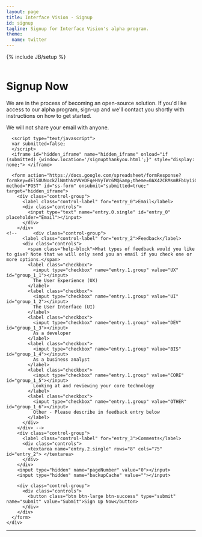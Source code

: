 ```yaml
---
layout: page
title: Interface Vision - Signup
id: signup
tagline: Signup for Interface Vision's alpha program.
theme:
  name: twitter
---
```

{% include JB/setup %}

<!-- Carousel ================================================== -->
<div id="myCarousel" class="carousel slide">
  <div class="carousel-inner">
    <div class="item active">
      <img src="{{ ASSET_PATH }}/img/carousel/slide-03.jpg" alt="">
      <div class="container">
        <div class="carousel-caption">
          <h1>Signup Now</h1>
          <p class="lead">We are in the process of becoming an open-source solution. If you'd like access to our alpha program, sign-up and we'll contact you shortly with instructions on how to get started.</p>
<!--           <p class="lead">Please also take the time to <a href="https://twitter.com/interfaceVision" class="twitter-follow-button" data-show-count="false" data-size="large" data-show-screen-name="false" data-dnt="true">Follow</a> us on Twitter.</p> -->
          <p class="lead">We will not share your email with anyone.</p>
        </div> <!-- carousel-caption -->
      </div> <!-- container -->
    </div> <!-- item active -->
  </div> <!-- carousel-inner -->
</div>

<!-- Marketing Messaging and Featurettes ================================================== -->
<!-- Wrap the rest of the page in another container to center all the content. -->

<div class="container marketing">
  <div class="featurette" id="Proposals">
    <div class="form-horizontal">

      <script type="text/javascript">
      var submitted=false;
      </script>
      <iframe id="hidden_iframe" name="hidden_iframe" onload="if (submitted) {window.location='/signupthankyou.html';}" style="display: none;"> </iframe>

      <form action="https://docs.google.com/spreadsheet/formResponse?formkey=dEl5UUNockZlNmthNzVVeDFqeHVyTWc6MQ&amp;theme=0AX42CRMsmRFbUy1iOGYwN2U2Mi1hNWU0LTRlNjEtYWMyOC1lZmU4ODg1ODc1ODI&amp;ifq" method="POST" id="ss-form" onsubmit="submitted=true;" target="hidden_iframe">
        <div class="control-group">
          <label class="control-label" for="entry_0">Email</label>
          <div class="controls">
            <input type="text" name="entry.0.single" id="entry_0" placeholder="Email"></input>
          </div>
        </div>
    <!--      <div class="control-group">
          <label class="control-label" for="entry_2">Feedback</label>
          <div class="controls">
            <span class="help-block">What types of feedback would you like to give? Note that we will only send you an email if you check one or more options.</span>
            <label class="checkbox">
              <input type="checkbox" name="entry.1.group" value="UX" id="group_1_1"></input>
              The User Experience (UX)
            </label>
            <label class="checkbox">
              <input type="checkbox" name="entry.1.group" value="UI" id="group_1_2"></input>
              The User Interface (UI)
            </label>
            <label class="checkbox">
              <input type="checkbox" name="entry.1.group" value="DEV" id="group_1_3"></input>
              As a developer
            </label>
            <label class="checkbox">
              <input type="checkbox" name="entry.1.group" value="BIS" id="group_1_4"></input>
              As a business analyst
            </label>
            <label class="checkbox">
              <input type="checkbox" name="entry.1.group" value="CORE" id="group_1_5"></input>
              Looking at and reviewing your core technology
            </label>
            <label class="checkbox">
              <input type="checkbox" name="entry.1.group" value="OTHER" id="group_1_6"></input>
              Other - Please describe in feedback entry below
            </label>
          </div>
        </div> -->
        <div class="control-group">
          <label class="control-label" for="entry_3">Comments</label>
          <div class="controls">
            <textarea name="entry.2.single" rows="8" cols="75" id="entry_2"> </textarea>
          </div>
        </div>
        <input type="hidden" name="pageNumber" value="0"></input>
        <input type="hidden" name="backupCache" value=""></input>

        <div class="control-group">
          <div class="controls">
            <button class="btn btn-large btn-success" type="submit" name="submit" value="Submit">Sign Up Now</button>
          </div>
        </div>
      </form>
    </div>
  </div> <!-- featurette -->
  
  <hr class="featurette-divider">

</div>

<script>!function(d,s,id){var js,fjs=d.getElementsByTagName(s)[0];if(!d.getElementById(id)){js=d.createElement(s);js.id=id;js.src="//platform.twitter.com/widgets.js";fjs.parentNode.insertBefore(js,fjs);}}(document,"script","twitter-wjs");</script>
